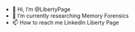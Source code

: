 - 👋 Hi, I’m @LibertyPage
- 🌱 I’m currently researching Memory Forensics
- 📫 How to reach me LinkedIn Liberty Page

<!---
LibertyPage/LibertyPage is a ✨ special ✨ repository because its `README.md` (this file) appears on your GitHub profile.
You can click the Preview link to take a look at your changes.
--->
